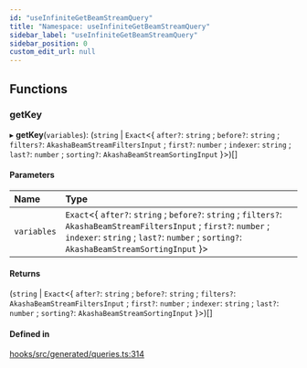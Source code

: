```yaml
---
id: "useInfiniteGetBeamStreamQuery"
title: "Namespace: useInfiniteGetBeamStreamQuery"
sidebar_label: "useInfiniteGetBeamStreamQuery"
sidebar_position: 0
custom_edit_url: null
---
```


## Functions

### getKey

▸ **getKey**(`variables`): (`string` \| `Exact`<{ `after?`: `string` ; `before?`: `string` ; `filters?`: `AkashaBeamStreamFiltersInput` ; `first?`: `number` ; `indexer`: `string` ; `last?`: `number` ; `sorting?`: `AkashaBeamStreamSortingInput`  }\>)[]

#### Parameters

| Name | Type |
| :------ | :------ |
| `variables` | `Exact`<{ `after?`: `string` ; `before?`: `string` ; `filters?`: `AkashaBeamStreamFiltersInput` ; `first?`: `number` ; `indexer`: `string` ; `last?`: `number` ; `sorting?`: `AkashaBeamStreamSortingInput`  }\> |

#### Returns

(`string` \| `Exact`<{ `after?`: `string` ; `before?`: `string` ; `filters?`: `AkashaBeamStreamFiltersInput` ; `first?`: `number` ; `indexer`: `string` ; `last?`: `number` ; `sorting?`: `AkashaBeamStreamSortingInput`  }\>)[]

#### Defined in

[hooks/src/generated/queries.ts:314](https://github.com/AKASHAorg/akasha-core/blob/6ca157f7/libs/hooks/src/generated/queries.ts#L314)
